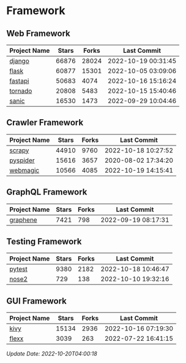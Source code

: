 # Framework

## Web Framework
| Project Name | Stars | Forks | Last Commit |
| ------------ | ----- | ----- | ----------- |
| [django](https://github.com/django/django) | 66876 | 28024 | 2022-10-19 00:31:45 |
| [flask](https://github.com/pallets/flask) | 60877 | 15301 | 2022-10-05 03:09:06 |
| [fastapi](https://github.com/tiangolo/fastapi) | 50683 | 4074 | 2022-10-16 15:16:24 |
| [tornado](https://github.com/tornadoweb/tornado) | 20808 | 5483 | 2022-10-15 15:40:46 |
| [sanic](https://github.com/sanic-org/sanic) | 16530 | 1473 | 2022-09-29 10:04:46 |

## Crawler Framework
| Project Name | Stars | Forks | Last Commit |
| ------------ | ----- | ----- | ----------- |
| [scrapy](https://github.com/scrapy/scrapy) | 44910 | 9760 | 2022-10-18 10:27:52 |
| [pyspider](https://github.com/binux/pyspider) | 15616 | 3657 | 2020-08-02 17:34:20 |
| [webmagic](https://github.com/code4craft/webmagic) | 10566 | 4085 | 2022-10-19 14:15:41 |

## GraphQL Framework
| Project Name | Stars | Forks | Last Commit |
| ------------ | ----- | ----- | ----------- |
| [graphene](https://github.com/graphql-python/graphene) | 7421 | 798 | 2022-09-19 08:17:31 |

## Testing Framework
| Project Name | Stars | Forks | Last Commit |
| ------------ | ----- | ----- | ----------- |
| [pytest](https://github.com/pytest-dev/pytest) | 9380 | 2182 | 2022-10-18 10:46:47 |
| [nose2](https://github.com/nose-devs/nose2) | 729 | 138 | 2022-10-10 19:32:16 |

## GUI Framework
| Project Name | Stars | Forks | Last Commit |
| ------------ | ----- | ----- | ----------- |
| [kivy](https://github.com/kivy/kivy) | 15134 | 2936 | 2022-10-16 07:19:30 |
| [flexx](https://github.com/flexxui/flexx) | 3039 | 263 | 2022-07-22 16:41:15 |

*Update Date: 2022-10-20T04:00:18*